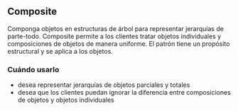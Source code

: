 ## Composite

Componga objetos en estructuras de árbol para representar jerarquías de parte-todo.
Composite permite a los clientes tratar objetos individuales y composiciones de objetos de manera uniforme.
El patrón tiene un propósito estructural y se aplica a los objetos.

### Cuándo usarlo

* desea representar jerarquías de objetos parciales y totales
* desea que los clientes puedan ignorar la diferencia entre composiciones de objetos y objetos individuales